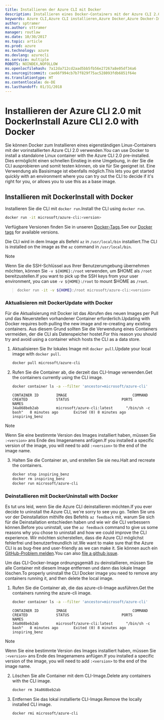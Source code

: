 ```yaml
---
title: Installieren der Azure CLI mit Docker
description: Installieren eines Docker-Containers mit der Azure CLI 2.0
keywords: Azure CLI,Azure CLI installieren,Azure Docker,Azure Docker-Image,
author: sptramer
ms.author: sttramer
manager: routlaw
ms.date: 10/30/2017
ms.topic: article
ms.prod: azure
ms.technology: azure
ms.devlang: azurecli
ms.service: multiple
ROBOTS: NOINDEX,NOFOLLOW
ms.openlocfilehash: 7a12da712cd2aad5bb5fb56e27267a8e05df34a6
ms.sourcegitcommit: cae66f994cb7b7f829f75ac528093fdb6851f64e
ms.translationtype: HT
ms.contentlocale: de-DE
ms.lasthandoff: 01/31/2018
---
```

# <a name="install-azure-cli-20-with-docker"></a><span data-ttu-id="6e56f-104">Installieren der Azure CLI 2.0 mit Docker</span><span class="sxs-lookup"><span data-stu-id="6e56f-104">Install Azure CLI 2.0 with Docker</span></span>

<span data-ttu-id="6e56f-105">Sie können Docker zum Installieren eines eigenständigen Linux-Containers mit der vorinstallierten Azure CLI 2.0 verwenden.</span><span class="sxs-lookup"><span data-stu-id="6e56f-105">You can use Docker to install a standalone Linux container with the Azure CLI 2.0 pre-installed.</span></span> <span data-ttu-id="6e56f-106">Dies ermöglicht einen schnellen Einstieg in eine Umgebung, in der Sie die CLI ausprobieren und somit testen können, ob sie für Sie geeignet ist. Eine Verwendung als Basisimage ist ebenfalls möglich.</span><span class="sxs-lookup"><span data-stu-id="6e56f-106">This lets you get started quickly with an environment where you can try out the CLI to decide if it's right for you, or allows you to use this as a base image.</span></span>

## <a name="install-with-docker"></a><span data-ttu-id="6e56f-107">Installieren mit Docker</span><span class="sxs-lookup"><span data-stu-id="6e56f-107">Install with Docker</span></span>

<span data-ttu-id="6e56f-108">Installieren Sie die CLI mit `docker run`.</span><span class="sxs-lookup"><span data-stu-id="6e56f-108">Install the CLI using `docker run`.</span></span>

   ```bash
   docker run -it microsoft/azure-cli:<version>
   ```

<span data-ttu-id="6e56f-109">Verfügbare Versionen finden Sie in unseren [Docker-Tags](https://hub.docker.com/r/microsoft/azure-cli/tags/).</span><span class="sxs-lookup"><span data-stu-id="6e56f-109">See our [Docker tags](https://hub.docker.com/r/microsoft/azure-cli/tags/) for available versions.</span></span>

<span data-ttu-id="6e56f-110">Die CLI wird in dem Image als Befehl `az` in `/usr/local/bin` installiert.</span><span class="sxs-lookup"><span data-stu-id="6e56f-110">The CLI is installed on the image as the `az` command in `/usr/local/bin`.</span></span>

> [!NOTE]
> <span data-ttu-id="6e56f-111">Wenn Sie die SSH-Schlüssel aus Ihrer Benutzerumgebung übernehmen möchten, können Sie `-v ${HOME}:/root` verwenden, um $HOME als `/root` bereitzustellen.</span><span class="sxs-lookup"><span data-stu-id="6e56f-111">If you want to pick up the SSH keys from your user environment, you can use `-v ${HOME}:/root` to mount $HOME as `/root`.</span></span>

> ```bash
> docker run -it -v ${HOME}:/root microsoft/azure-cli:<version>
> ```

### <a name="update-with-docker"></a><span data-ttu-id="6e56f-112">Aktualisieren mit Docker</span><span class="sxs-lookup"><span data-stu-id="6e56f-112">Update with Docker</span></span>

<span data-ttu-id="6e56f-113">Für die Aktualisierung mit Docker ist das Abrufen des neuen Images per Pull und das Neuerstellen vorhandener Container erforderlich.</span><span class="sxs-lookup"><span data-stu-id="6e56f-113">Updating with Docker requires both pulling the new image and re-creating any existing containers.</span></span> <span data-ttu-id="6e56f-114">Aus diesem Grund sollten Sie die Verwendung eines Containers vermeiden, der die CLI als Datenspeicher hostet.</span><span class="sxs-lookup"><span data-stu-id="6e56f-114">For this reason you should try and avoid using a container which hosts the CLI as a data store.</span></span>

1. <span data-ttu-id="6e56f-115">Aktualisieren Sie Ihr lokales Image mit `docker pull`.</span><span class="sxs-lookup"><span data-stu-id="6e56f-115">Update your local image with `docker pull`.</span></span>

   ```bash
   docker pull microsoft/azure-cli
   ```

2. <span data-ttu-id="6e56f-116">Rufen Sie die Container ab, die derzeit das CLI-Image verwenden.</span><span class="sxs-lookup"><span data-stu-id="6e56f-116">Get the containers currently using the CLI image.</span></span>

   ```bash
   docker container ls -a --filter 'ancestor=microsoft/azure-cli'
   ```

   ```output
   CONTAINER ID        IMAGE                              COMMAND             CREATED             STATUS                        PORTS               NAMES
   34a868beb2ab        microsoft/azure-cli:latest      "/bin/sh -c bash"   8 minutes ago       Exited (0) 8 minutes ago                       inspiring_benz
   ```

  > [!NOTE]
  > <span data-ttu-id="6e56f-117">Wenn Sie eine bestimmte Version des Images installiert haben, müssen Sie `:<version>` ans Ende des Imagenamens anfügen.</span><span class="sxs-lookup"><span data-stu-id="6e56f-117">If you installed a specific version of the image, you will need to add `:<version>` to the end of the image name.</span></span>

3. <span data-ttu-id="6e56f-118">Halten Sie die Container an, und erstellen Sie sie neu.</span><span class="sxs-lookup"><span data-stu-id="6e56f-118">Halt and recreate the containers.</span></span>

   ```bash
   docker stop inspiring_benz
   docker rm inspiring_benz
   docker run microsoft/azure-cli
   ```

### <a name="uninstall-with-docker"></a><span data-ttu-id="6e56f-119">Deinstallieren mit Docker</span><span class="sxs-lookup"><span data-stu-id="6e56f-119">Uninstall with Docker</span></span>

<span data-ttu-id="6e56f-120">Es tut uns leid, wenn Sie die Azure CLI deinstallieren möchten.</span><span class="sxs-lookup"><span data-stu-id="6e56f-120">If you ever decide to uninstall the Azure CLI, we're sorry to see you go.</span></span> <span data-ttu-id="6e56f-121">Teilen Sie uns vor der Deinstallation mithilfe des Befehls `az feedback` mit, warum Sie sich für die Deinstallation entschieden haben und wie wir die CLI verbessern können.</span><span class="sxs-lookup"><span data-stu-id="6e56f-121">Before you uninstall, use the `az feedback` command to give us some reasons why you chose to uninstall and how we could improve the CLI experience.</span></span> <span data-ttu-id="6e56f-122">Wir möchten sicherstellen, dass die Azure CLI möglichst fehlerfrei und benutzerfreundlich ist.</span><span class="sxs-lookup"><span data-stu-id="6e56f-122">We want to make sure that the Azure CLI is as bug-free and user-friendly as we can make it.</span></span> <span data-ttu-id="6e56f-123">Sie können auch ein [GitHub-Problem melden](https://github.com/Azure/azure-cli/issues).</span><span class="sxs-lookup"><span data-stu-id="6e56f-123">You can also [file a github issue](https://github.com/Azure/azure-cli/issues).</span></span>

<span data-ttu-id="6e56f-124">Um das CLI-Docker-Image ordnungsgemäß zu deinstallieren, müssen Sie alle Container mit diesem Image entfernen und dann das lokale Image löschen.</span><span class="sxs-lookup"><span data-stu-id="6e56f-124">To properly uninstall the CLI Docker image you need to remove any containers running it, and then delete the local image.</span></span>

1. <span data-ttu-id="6e56f-125">Rufen Sie die Container ab, die das azure-cli-Image ausführen.</span><span class="sxs-lookup"><span data-stu-id="6e56f-125">Get the containers running the azure-cli image.</span></span>

   ```bash
   docker container ls -a --filter 'ancestor=microsoft/azure-cli'
   ```

   ```output
   CONTAINER ID        IMAGE                              COMMAND             CREATED             STATUS                        PORTS               NAMES
   34a868beb2ab        microsoft/azure-cli:latest      "/bin/sh -c bash"   8 minutes ago       Exited (0) 8 minutes ago                       inspiring_benz
   ```
  > [!NOTE]
  > <span data-ttu-id="6e56f-126">Wenn Sie eine bestimmte Version des Images installiert haben, müssen Sie `:<version>` ans Ende des Imagenamens anfügen.</span><span class="sxs-lookup"><span data-stu-id="6e56f-126">If you installed a specific version of the image, you will need to add `:<version>` to the end of the image name.</span></span>

2. <span data-ttu-id="6e56f-127">Löschen Sie alle Container mit dem CLI-Image.</span><span class="sxs-lookup"><span data-stu-id="6e56f-127">Delete any containers with the CLI image.</span></span>

   ```bash
   docker rm 34a868beb2ab
   ```

3. <span data-ttu-id="6e56f-128">Entfernen Sie das lokal installierte CLI-Image.</span><span class="sxs-lookup"><span data-stu-id="6e56f-128">Remove the locally installed CLI image.</span></span>

   ```bash
   docker rmi microsoft/azure-cli
   ```

